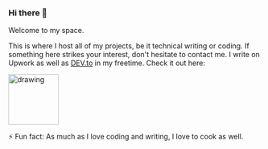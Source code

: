 ### Hi there 👋

Welcome to my space. 

This is where I host all of my projects, be it technical writing or coding. If something here strikes your interest, don't hesitate to contact me. I write on Upwork as well as [DEV.to](https://dev.to/) in my freetime. Check it out here:

<a href = "https://dev.to/aswinrajeevofficial"><img src="https://d2fltix0v2e0sb.cloudfront.net/dev-black.png" alt="drawing" style="width:100px;"/></a>

⚡ Fun fact: As much as I love coding and writing, I love to cook as well.
<!--
**aswinrajeevofficial/aswinrajeevofficial** is a ✨ _special_ ✨ repository because its `README.md` (this file) appears on your GitHub profile.

Here are some ideas to get you started:

- 🔭 I’m currently working on ...
- 🌱 I’m currently learning ...
- 👯 I’m looking to collaborate on ...
- 🤔 I’m looking for help with ...
- 💬 Ask me about ...
- 📫 How to reach me: ...
- 😄 Pronouns: ...
- ⚡ Fun fact: ...
-->
